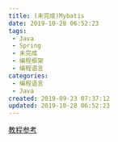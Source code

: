 ```yaml
---
title: (未完成)Mybatis
date: 2019-10-28 06:52:23
tags: 
 - Java
 - Spring
 - 未完成
 - 编程框架
 - 编程语言
categories: 
 - 编程语言
 - Java
created: 2019-09-23 07:37:12
updated: 2019-10-28 06:52:23
---
```


[教程参考](https://blog.csdn.net/sunhuansheng/article/details/84099823)
